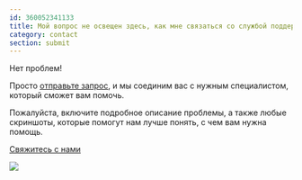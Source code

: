 ```yaml
---
id: 360052341133
title: Мой вопрос не освещен здесь, как мне связаться со службой поддержки?
category: contact
section: submit
---
```

Нет проблем!

Просто [отправьте запрос](https://help.studycat.com/hc/en-gb/requests/new), и мы соединим вас с нужным специалистом, который сможет вам помочь.

Пожалуйста, включите подробное описание проблемы, а также любые скриншоты, которые помогут нам лучше понять, с чем вам нужна помощь.

[Свяжитесь с нами](https://help.studycat.com/hc/en-gb/requests/new)

![](https://help.studycat.com/hc/article_attachments/31662880176025)


